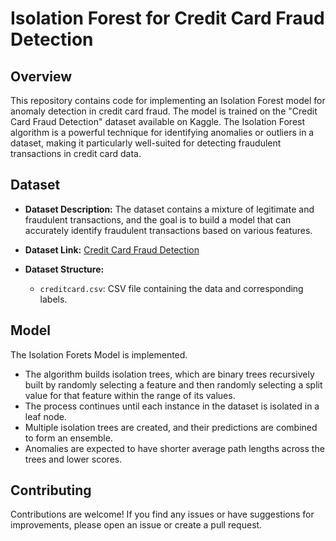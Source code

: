 # Isolation Forest for Credit Card Fraud Detection

## Overview

This repository contains code for implementing an Isolation Forest model for anomaly detection in credit card fraud. The model is trained on the "Credit Card Fraud Detection" dataset available on Kaggle. The Isolation Forest algorithm is a powerful technique for identifying anomalies or outliers in a dataset, making it particularly well-suited for detecting fraudulent transactions in credit card data.

## Dataset

- **Dataset Description:** The dataset contains a mixture of legitimate and fraudulent transactions, and the goal is to build a model that can accurately identify fraudulent transactions based on various features.

- **Dataset Link:** [Credit Card Fraud Detection](https://www.kaggle.com/mlg-ulb/creditcardfraud)
- **Dataset Structure:**
  - `creditcard.csv`: CSV file containing the data and corresponding labels.

## Model
The Isolation Forets Model is implemented.
- The algorithm builds isolation trees, which are binary trees recursively built by randomly selecting a feature and then randomly selecting a split value for that feature within the range of its values.
- The process continues until each instance in the dataset is isolated in a leaf node.
- Multiple isolation trees are created, and their predictions are combined to form an ensemble.
- Anomalies are expected to have shorter average path lengths across the trees and lower scores.

## Contributing

Contributions are welcome! If you find any issues or have suggestions for improvements, please open an issue or create a pull request.
